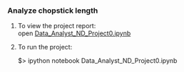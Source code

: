 ### Analyze chopstick length

1. To view the project report:  
    open [Data_Analyst_ND_Project0.ipynb](Data_Analyst_ND_Project0.ipynb)

2. To run the project:  

     $> ipython notebook Data_Analyst_ND_Project0.ipynb
 
